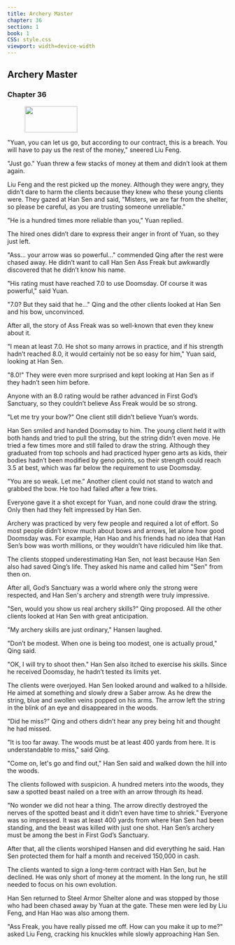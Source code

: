 ```yaml
---
title: Archery Master
chapter: 36
section: 1
book: 1
CSS: style.css
viewport: width=device-width
---
```


## Archery Master

### Chapter 36

<figure>
	<img src="../Images/gem.gif" alt="" id="gem" width="120" height="60" />
</figure>

"Yuan, you can let us go, but according to our contract, this is a breach. You will have to pay us the rest of the money," sneered Liu Feng.

"Just go." Yuan threw a few stacks of money at them and didn’t look at them again.

Liu Feng and the rest picked up the money. Although they were angry, they didn’t dare to harm the clients because they knew who these young clients were. They gazed at Han Sen and said, "Misters, we are far from the shelter, so please be careful, as you are trusting someone unreliable."

"He is a hundred times more reliable than you," Yuan replied.

The hired ones didn’t dare to express their anger in front of Yuan, so they just left.

"Ass... your arrow was so powerful..." commended Qing after the rest were chased away. He didn’t want to call Han Sen Ass Freak but awkwardly discovered that he didn’t know his name.

"His rating must have reached 7.0 to use Doomsday. Of course it was powerful," said Yuan.

"7.0? But they said that he..." Qing and the other clients looked at Han Sen and his bow, unconvinced.

After all, the story of Ass Freak was so well-known that even they knew about it.

"I mean at least 7.0. He shot so many arrows in practice, and if his strength hadn’t reached 8.0, it would certainly not be so easy for him," Yuan said, looking at Han Sen.

"8.0!" They were even more surprised and kept looking at Han Sen as if they hadn’t seen him before.

Anyone with an 8.0 rating would be rather advanced in First God’s Sanctuary, so they couldn’t believe Ass Freak would be so strong.

"Let me try your bow?" One client still didn’t believe Yuan’s words.

Han Sen smiled and handed Doomsday to him. The young client held it with both hands and tried to pull the string, but the string didn’t even move. He tried a few times more and still failed to draw the string. Although they graduated from top schools and had practiced hyper geno arts as kids, their bodies hadn’t been modified by geno points, so their strength could reach 3.5 at best, which was far below the requirement to use Doomsday.

"You are so weak. Let me." Another client could not stand to watch and grabbed the bow. He too had failed after a few tries.

Everyone gave it a shot except for Yuan, and none could draw the string. Only then had they felt impressed by Han Sen.

Archery was practiced by very few people and required a lot of effort. So most people didn’t know much about bows and arrows, let alone how good Doomsday was. For example, Han Hao and his friends had no idea that Han Sen’s bow was worth millions, or they wouldn’t have ridiculed him like that.

The clients stopped underestimating Han Sen, not least because Han Sen also had saved Qing’s life. They asked his name and called him "Sen" from then on.

After all, God’s Sanctuary was a world where only the strong were respected, and Han Sen's archery and strength were truly impressive.

"Sen, would you show us real archery skills?" Qing proposed. All the other clients looked at Han Sen with great anticipation.

"My archery skills are just ordinary," Hansen laughed.

"Don’t be modest. When one is being too modest, one is actually proud," Qing said.

"OK, I will try to shoot then." Han Sen also itched to exercise his skills. Since he received Doomsday, he hadn’t tested its limits yet.

The clients were overjoyed. Han Sen looked around and walked to a hillside. He aimed at something and slowly drew a Saber arrow. As he drew the string, blue and swollen veins popped on his arms. The arrow left the string in the blink of an eye and disappeared in the woods.

"Did he miss?" Qing and others didn’t hear any prey being hit and thought he had missed.

"It is too far away. The woods must be at least 400 yards from here. It is understandable to miss," said Qing.

"Come on, let's go and find out," Han Sen said and walked down the hill into the woods.

The clients followed with suspicion. A hundred meters into the woods, they saw a spotted beast nailed on a tree with an arrow through its head.

"No wonder we did not hear a thing. The arrow directly destroyed the nerves of the spotted beast and it didn’t even have time to shriek." Everyone was so impressed. It was at least 400 yards from where Han Sen had been standing, and the beast was killed with just one shot. Han Sen’s archery must be among the best in First God’s Sanctuary.

After that, all the clients worshiped Hansen and did everything he said. Han Sen protected them for half a month and received 150,000 in cash.

The clients wanted to sign a long-term contract with Han Sen, but he declined. He was only short of money at the moment. In the long run, he still needed to focus on his own evolution.

Han Sen returned to Steel Armor Shelter alone and was stopped by those who had been chased away by Yuan at the gate. These men were led by Liu Feng, and Han Hao was also among them.

"Ass Freak, you have really pissed me off. How can you make it up to me?" asked Liu Feng, cracking his knuckles while slowly approaching Han Sen.